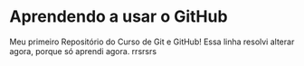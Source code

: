 # Aprendendo a usar o GitHub
 Meu primeiro Repositório do Curso de Git e GitHub!
 Essa linha resolvi alterar agora, porque só aprendi agora. rrsrsrs
